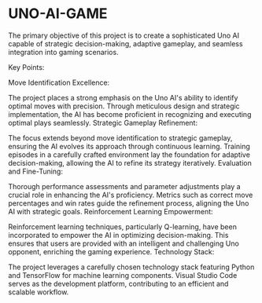# UNO-AI-GAME

The primary objective of this project is to create a sophisticated Uno AI capable of strategic decision-making, adaptive gameplay, and seamless integration into gaming scenarios.

Key Points:

Move Identification Excellence:

The project places a strong emphasis on the Uno AI's ability to identify optimal moves with precision.
Through meticulous design and strategic implementation, the AI has become proficient in recognizing and executing optimal plays seamlessly.
Strategic Gameplay Refinement:

The focus extends beyond move identification to strategic gameplay, ensuring the AI evolves its approach through continuous learning.
Training episodes in a carefully crafted environment lay the foundation for adaptive decision-making, allowing the AI to refine its strategy iteratively.
Evaluation and Fine-Tuning:

Thorough performance assessments and parameter adjustments play a crucial role in enhancing the AI's proficiency.
Metrics such as correct move percentages and win rates guide the refinement process, aligning the Uno AI with strategic goals.
Reinforcement Learning Empowerment:

Reinforcement learning techniques, particularly Q-learning, have been incorporated to empower the AI in optimizing decision-making.
This ensures that users are provided with an intelligent and challenging Uno opponent, enriching the gaming experience.
Technology Stack:

The project leverages a carefully chosen technology stack featuring Python and TensorFlow for machine learning components.
Visual Studio Code serves as the development platform, contributing to an efficient and scalable workflow.
